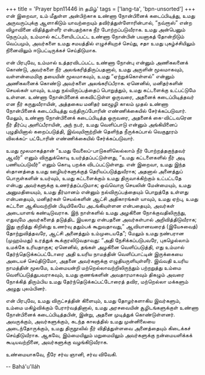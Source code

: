 +++
title = 'Prayer bpn11446 in தமிழ்'
tags = ['lang-ta', 'bpn-unsorted']
+++
என் இறைவா, உம் மீதுள்ள அன்பிற்காக உண்ணா நோன்பினைக் கடைப்பிடித்து, உமது அருவருப்புக்கு ஆளாகிடும் யாவற்றையும் தவிர்த்துள்ளோரின்பால், “நவ்ரூஸ்” என்ற விழாவினை விதித்துள்ளீர் என்பதற்காக நீர் போற்றப்படுவீராக. உமது அன்பெனும் நெருப்பும், உம்மால் கட்டளையிடப்பட்ட உண்ணா நோன்பின் பயனாகத் தோன்றிடும் வெப்பமும், அவர்களை உமது சமயத்தில் எழுச்சியுறச் செய்து, சதா உமது புகழ்ச்சியிலும் நினைவிலும் ஈடுபட்டிருக்கச் செய்திடுமாக. 

என் பிரபுவே, உம்மால் உத்தரவிடப்பட்ட உண்ணா நோன்பு என்னும் அணிகலனைக் கொண்டு, அவர்களை நீர் அலங்கரித்திருப்பதனால், உமது அருளின் மூலமாகவும், வள்ளன்மைமிகு தயையின் மூலமாகவும், உமது “ஏற்றுக்கொள்ளல்” என்னும் அணிகலனைக் கொண்டு அவர்களை அலங்கரிப்பீராக. ஏனெனில், மனிதர்களின் செயல்கள் யாவும், உமது நல்விருப்பத்தைப் பொறுத்தும், உமது கட்டளைக்கு உட்பட்டுமே உள்ளன. உண்ணா நோன்பினைக் கைவிட்டுள்ள ஒருவரை, அதனைக் கடைப்பிடித்தவர் என நீர் கருதுவீராயின், அத்தகைய மனிதர் ஊழூழி காலம் முதல் உண்ணா நோன்பினைக் கடைப்பிடித்து வந்திருப்போரின் எண்ணிக்கையில் சேர்க்கப்படுவார். மேலும், உண்ணா நோன்பினைக் கடைப்பிடித்த  ஒருவரை,  அதனைக்  கை-விட்டவரென நீர் தீர்ப்பு அளிப்பீராயின், அந் நபர், உமது வெளிப்பாடு என்னும் அங்கியினைப் புழுதியினால் கறைப்படுத்தி, இவ்வுயிரூற்றின் தெளிந்த நீருக்கப்பால் வெகுதூரம் விலக்கப்- பட்டோரின் எண்ணிக்கையில் சேர்க்கப்படுவார். 

உமது மூலமாகத்தான் “உமது வேலைப்-பாடுகளிலெல்லாம் நீர் போற்றத்தகுந்தவர் ஆவீர்” எனும் விருதுக்கொடி உயர்த்தப்பட்டுள்ளது, “உமது கட்டளைகளில் நீர் அடி பணியப்படுவீர்” எனும் கொடி பறக்க விடப்பட்டுள்ளது. என் இறைவா, உமது இந்த ஸ்தானத்தை உமது ஊழியர்களுக்குத் தெரியப்படுத்துவீராக; அதனால் அனைத்துப் பொருள்களின் உயர்வும், உமது கட்டளைக்கும் உமது திருவாக்கிற்கும் உட்பட்டதே என்பது அவர்களுக்கு உணர்த்தப்படுமாக; ஒவ்வொரு செயலின் மேன்மையும், உமது அனுமதியையும், உமது தீர்மானம் என்னும் நல்விருப்பத்தையும் பொறுத்தே உள்ளது என்பதையும், மனிதர்கள் செயல்களின் ஆட்சி அதிகாரங்கள் யாவும், உமது ஏற்பு, உமது கட்டளை ஆகியவற்றின் பிடியிலேயே அடங்கியுள்ளன என்பதையும், அவர்கள் அடையாளங் கண்டிடுவராக. இந் நாள்களில் உமது அழகினை நோக்குவதிலிருந்து, எதுவுமே அவர்களைத் தடுத்திட இயலாது என்பதனை அவர்கள்பால் அறிவித்திடுவீராக; இது குறித்து கிறிஸ்து உணர்வு ததும்பக் கூறுவதாவது,” ஆவியானவரைத் (இயேசுவைத்) தோற்றுவித்தவரே, ஆட்சி அனைத்தும் உம்முடையதே”; மேலும் உமது நண்பரான (முஹம்மது) உரத்துக் கூக்குரலிடுவதாவது: “அதி நேசிக்கப்படுபவரே, புகழெல்லாம் உமக்கே உரியதாகுக; ஏனெனில், தங்கள் அழகினை வெளிப்படுத்தி, எது உம்மால் தேர்ந்தெடுக்கப்பட்டோரை அதி உயரிய நாமத்தின் வெளிப்பாட்டின் இருக்கையை அடையச் செய்திடுமோ, அதனை அவர்களுக்கு எழுதியருளியுள்ளீர். இவ்வதி உயரிய நாமத்தின் மூலமே, உம்மையன்றி மற்றெல்லாவற்றிலிருந்தும் பற்றறுத்து உம்மை வெளிப்படுத்துபவராகவும், உமது குணங்களின் அவதாரமாகவும் திகழும் அவரை நோக்கித் திரும்பிய உமது  தேர்ந்தெடுக்கப்பட்டோரைத் தவிர, மற்றெல்லா மக்களும் அழுது புலம்பினர். 

என் பிரபுவே, உமது விருட்சத்தின் கிளையும், உமது தோழர்களாகிய இவர்களும், உம்மை மகிழ்விக்கும் பேரார்வத்தினால், உமது அரசவையின் சூழிடங்களுக்குள் உண்ணா நோன்பினைக் கடைப்பிடித்தபின், இன்று, அதனை முடித்துக் கொண்டுள்ளனர். அவருக்கும், அவர்களுக்கும், கடந்த காலத்தில் உமது முன்னிலையை அடைந்தோருக்கும், உமது திருநூலில் நீர் விதித்துள்ளவை அனைத்தையும் கிடைக்கச் செய்திடுவீராக. ஆகவே, இம்மையிலும் மறுமையிலும் அவர்களுக்கு நன்மையளிக்கக் கூடியவற்றினை, அவர்களுக்கு வழங்கிடுவீராக. 

உண்மையாகவே, நீரே சர்வ ஞானி, சர்வ விவேகி.

-- Bahá'u'lláh
